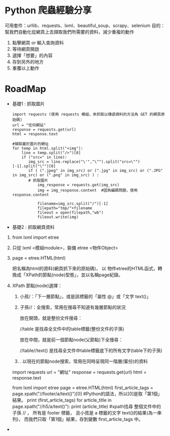 # Python 爬蟲經驗分享
可用套件：urllib、requests、lxml、beautiful_soup、scrapy、selenium
目的：
幫我們自動化從網頁上去擷取我們所需要的資料，減少重複的動作
1. 點擊網頁 or 輸入查詢資料
2. 等待網頁開啟
3. 選擇「想要」的內容
4. 存到另外的地方
5. 重覆以上動作

# RoadMap
- 基礎1 : 抓取圖片

      import requests (使用 requests 模組，來抓取以傳遞資料的方法為 GET 的網頁原始碼)
      url = "任何網站"
      response = requests.get(url)
      html = response.text

      #擷取屬於圖片的網址
      for temp in html.split("<img"): 
          line = temp.split("/>")[0]
          if ("src=" in line):
             img_src = line.replace("\'","\"").split("src=\"")[-1].split("\"")[0]
             if ( (".jpeg" in img_src) or (".jpg" in img_src) or (".JPG" in img_src) or (".png" in img_src) ) :
             # 抓取圖片
                 img_response = requests.get(img_src)
                 img = img_response.content  #因為編碼問題，使用response.content
            
                 filename=img_src.split("/")[-1]
                 filepath="tmp/"+filename
                 fileout = open(filepath,"wb")
                 fileout.write(img)
- 基礎2 : 抓取網頁資料

1. from lxml import etree 
    
2. 只從 lxml <模組module>，裝備 etree <物件Object>
    
3. page = etree.HTML(html)
    
    把名稱為html的資料(網頁抓下來的原始碼)，
    以 物件etree的HTML函式，轉換成「XPath的節點(node)型態」，並以名稱page紀錄。
    
4. XPath 節點(node)選擇：
    
     1. 小孩/：「下一層節點」，或是該標籤的「屬性 @」或「文字 text()」
     2. 子孫//：全搜索，常用在搜尋不知道有幾層節點的狀況
     
           放在開頭，就是整份文件搜尋：
           
           //table 是找尋全文件中的table標籤(整份文件的子孫)
           
           放在中間，就是前一個節點node(父節點)下全搜尋：
           
           //table//text() 是找尋全文件中table標籤底下的所有文字(table下的子孫)
     3. . 以現在的節點node搜索，常用在同時呈現同一階層(輩份)的資料
    

      import requests
      url = "網址"
      response = requests.get(url)
      html = response.text
      
      from lxml import etree
      page = etree.HTML(html)
      first_article_tags = page.xpath("//footer/a/text()")[0] #Python的語法，所以[0]是取「第1個」結果。
      print (first_article_tags)
      for article_title in page.xpath("//h5/a/text()"):
      print (article_title)
      #xpath找尋
      整個文件中的子孫 // ， 所有是 footer 標籤，
      且小孩是 a 標籤的文字 text()的結果(為一串列)，
      而我們只取「第1個」結果，存到變數 first_article_tags 中。
-
